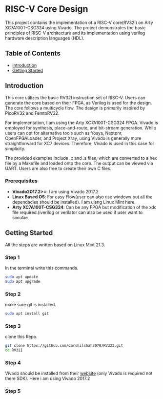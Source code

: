 # RISC-V Core Design

This project contains the implementation of a RISC-V core(RV32I) on Arty XC7A100T-CSG324 using Vivado. The project demonstrates the basic principles of RISC-V architecture and its implementation using verilog hardware description languages (HDL).

## Table of Contents

- [Introduction](#introduction)
- [Getting Started](#getting-started)

## Introduction


This core utilizes the basic RV32I instruction set of RISC-V. Users can generate the core based on their FPGA, as Verilog is used for the design. The core follows a multicycle flow. The design is primarily inspired by PicoRV32 and FemtoRV32.

For implementation, I am using the Arty XC7A100T-CSG324 FPGA. Vivado is employed for synthesis, place-and-route, and bit-stream generation. While users can opt for alternative tools such as Yosys, Nextpnr, OpenFPGALoader, and Project Xray, using Vivado is generally more straightforward for XC7 devices. Therefore, Vivado is used in this case for simplicity.

The provided examples include .c and .s files, which are converted to a hex file by a Makefile and loaded onto the core. The output can be viewed via UART. Users are also free to create their own C files.
### Prerequisites

- **Vivado2017.2>=**: I am using Vivado 2017.2
- **Linux Based OS**: For easy Flow(user can also use windows but all the dependacies should be installed). I am uisng Linux Mint here.
- **Arty XC7A100T-CSG324**: Can be any FPGA but modification of the xdc file required.(iverilog or verilator can also be used if user want to simulae. 


## Getting Started
All the steps are written based on Linux Mint 21.3.
### Step 1 ###
In the terminal write this commands.
```bash
sudo apt update
sudo apt upgrade
```
### Step 2 ###
make sure git is installed.
```bash
sudo apt install git
```

### Step 3 ###
clone this Repo.

```bash
git clone https://github.com/darshilshah7070/RV32I.git
cd RV32I
```
### Step 4 ###
Vivado should be installed from their [website](https://www.xilinx.com/support/download.html) (only Vivado is required not there SDK). Here i am using Vivado 2017.2

### Step 5 ###


